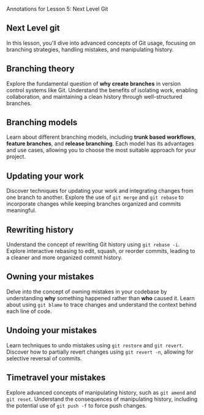 Annotations for Lesson 5: Next Level Git

Next Level git
---
In this lesson, you'll dive into advanced concepts of Git usage, focusing on branching strategies, handling mistakes, and manipulating history.

Branching theory
---
Explore the fundamental question of **why create branches** in version control systems like Git.
Understand the benefits of isolating work, enabling collaboration, and maintaining a clean history through well-structured branches.

Branching models
---
Learn about different branching models, including **trunk based workflows**, **feature branches**, and **release branching**.
Each model has its advantages and use cases, allowing you to choose the most suitable approach for your project.

Updating your work
---
Discover techniques for updating your work and integrating changes from one branch to another.
Explore the use of `git merge` and `git rebase` to incorporate changes while keeping branches organized and commits meaningful.

Rewriting history
---
Understand the concept of rewriting Git history using `git rebase -i`.
Explore interactive rebasing to edit, squash, or reorder commits, leading to a cleaner and more organized commit history.

Owning your mistakes
---
Delve into the concept of owning mistakes in your codebase by understanding **why** something happened rather than **who** caused it.
Learn about using `git blame` to trace changes and understand the context behind each line of code.

Undoing your mistakes
---
Learn techniques to undo mistakes using `git restore` and `git revert`.
Discover how to partially revert changes using `git revert -n`, allowing for selective reversal of commits.

Timetravel your mistakes
---
Explore advanced concepts of manipulating history, such as `git amend` and `git reset`.
Understand the consequences of manipulating history, including the potential use of `git push -f` to force push changes.